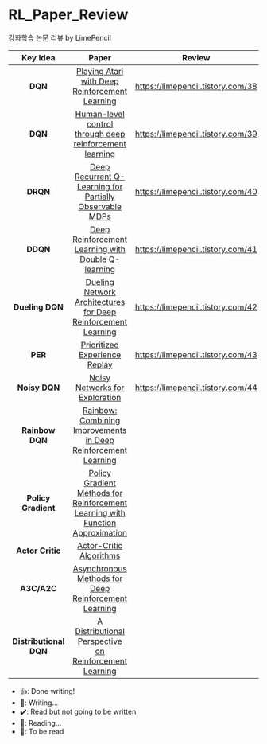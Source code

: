 # RL_Paper_Review

강화학습 논문 리뷰 by LimePencil

|        Key Idea        |                                                                                            Paper                                                                                            |              Review               |        Done        |
| :--------------------: | :-----------------------------------------------------------------------------------------------------------------------------------------------------------------------------------------: | :-------------------------------: | :----------------: |
|        **DQN**         |                                                     [Playing Atari with Deep Reinforcement Learning](https://arxiv.org/abs/1312.5602v1)                                                     | https://limepencil.tistory.com/38 |     :thumbsup:     |
|        **DQN**         |                                           [Human-level control through deep reinforcement learning](https://www.nature.com/articles/nature14236)                                            | https://limepencil.tistory.com/39 |     :thumbsup:     |
|        **DRQN**        |                                                 [Deep Recurrent Q-Learning for Partially Observable MDPs](https://arxiv.org/abs/1507.06527)                                                 | https://limepencil.tistory.com/40 |     :thumbsup:     |
|        **DDQN**        |                                                   [Deep Reinforcement Learning with Double Q-learning](https://arxiv.org/abs/1509.06461)                                                    | https://limepencil.tistory.com/41 |     :thumbsup:     |
|    **Dueling DQN**     |                                              [Dueling Network Architectures for Deep Reinforcement Learning](https://arxiv.org/abs/1511.06581)                                              | https://limepencil.tistory.com/42 |     :thumbsup:     |
|        **PER**         |                                                              [Prioritized Experience Replay](https://arxiv.org/abs/1511.05952)                                                              | https://limepencil.tistory.com/43 |     :thumbsup:     |
|     **Noisy DQN**      |                                                             [Noisy Networks for Exploration](https://arxiv.org/abs/1706.10295)                                                              | https://limepencil.tistory.com/44 |     :thumbsup:     |
|    **Rainbow DQN**     |                                             [Rainbow: Combining Improvements in Deep Reinforcement Learning](https://arxiv.org/abs/1710.02298)                                              |                                   |      :pencil:      |
|  **Policy Gradient**   | [Policy Gradient Methods for Reinforcement Learning with Function Approximation](https://proceedings.neurips.cc/paper_files/paper/1999/hash/464d828b85b0bed98e80ade0a5c43b0f-Abstract.html) |                                   | :heavy_check_mark: |
|    **Actor Critic**    |                            [Actor-Critic Algorithms](https://proceedings.neurips.cc/paper_files/paper/1999/hash/6449f44a102fde848669bdd9eb6b76fa-Abstract.html)                             |                                   | :heavy_check_mark: |
|      **A3C/A2C**       |                                                  [Asynchronous Methods for Deep Reinforcement Learning](https://arxiv.org/abs/1602.01783)                                                   |                                   |     :calendar:     |
| **Distributional DQN** |                                                 [A Distributional Perspective on Reinforcement Learning](https://arxiv.org/abs/1707.06887)                                                  |                                   | :heavy_check_mark: |

- :thumbsup:: Done writing!
- :pencil:: Writing...
- :heavy_check_mark:: Read but not going to be written
- :page_with_curl:: Reading...
- :calendar:: To be read
